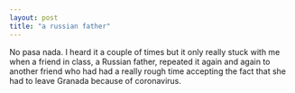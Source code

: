 ```yaml
---
layout: post
title: "a russian father"
---
```


No pasa nada. I heard it a couple of times but it only really stuck with me when a friend in class, a Russian father, repeated it again and again to another friend who had had a really rough time accepting the fact that she had to leave Granada because of coronavirus. 